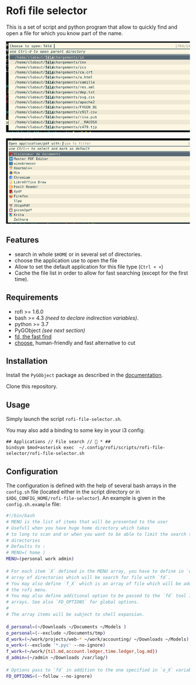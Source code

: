 # Rofi file selector

This is a set of script and python program that allow to quickly find and open
a file for which you know part of the name.

![Choosing the file to open](./file_selector.png)

![Choosing the application to use](./opener-selector.png)

## Features

- search in whole `$HOME` or in several set of directories.
- choose the application use to open the file
- Allow to set the default application for this file type (`Ctrl + +`)
- Cache the file list in order to allow for fast searching (except for the
  first time).

## Requirements
- rofi >= 1.6.0
- bash >= 4.3 *(need to declare indirection variables)*.
- python >= 3.7
- PyGObject *(see next section)*
- [fd, the fast find](https://github.com/sharkdp/fd)
- [choose](https://github.com/theryangeary/choose), human-friendly and fast alternative to cut

## Installation

Install the `PyGObject` package as described in the
[documentation](https://pygobject.readthedocs.io/en/latest/getting_started.html).

Clone this repository.

## Usage

Simply launch the script `rofi-file-selector.sh`.

You may also add a binding to some key in your i3 config:
```
## Applications // File search //  * ##
bindsym $mod+asterisk exec  ~/.config/rofi/scripts/rofi-file-selector/rofi-file-selector.sh 
```

## Configuration

The configuration is defined with the help of several bash arrays in the
`config.sh` file (located either in the script directory or in
`$XDG_CONFIG_HOME/rofi-file-selector`). An example is given in the `config.sh.example` file:
<!-- [$ config.sh](config.sh.example) as bash -->
```bash
#!/bin/bash
# MENU is the list of items that will be presented to the user
# Usefull when you have huge home directory which takes
# to long to scan and or when you want to be able to limit the search to some
# directories
# Defaults to :
# MENU=( home )
MENU=(personal work admin)

# For each item `X` defined in the MENU array, you have to define in `d_X` an
# array of directories which will be search for file with `fd`.
# You may also define `f_X` which is an array of file which will be added to
# the rofi menu.
# You may also define additional option to be passed to the `fd` tool in `o_X`
# arrays. See also `FD_OPTIONS` for global options.
#
# The array items will be subject to shell expansion.

d_personal=(~/Downloads ~/Documents ~/Models )
o_personal=(--exclude ~/Documents/tmp)
d_work=(~/work/projects/web-* ~/work/accounting/ ~/Downloads ~/Models)
o_work=(--exclude '*.pyc' --no-ignore)
f_work=(~/work/{til.md,account.ledger,time.ledger,log.md})
d_admin=(~/admin ~/Downloads /var/log/)

# Options pass to `fd` in addition to the one specified in `o_X` variables
FD_OPTIONS=(--follow --no-ignore)
```
